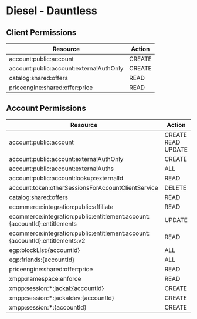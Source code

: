 # Diesel - Dauntless


## Client Permissions
| Resource | Action |
| -------- | ------ |
| account:public:account | CREATE |
| account:public:account:externalAuthOnly | CREATE |
| catalog:shared:offers | READ |
| priceengine:shared:offer:price | READ |

## Account Permissions
| Resource | Action |
| -------- | ------ |
| account:public:account | CREATE READ UPDATE |
| account:public:account:externalAuthOnly | CREATE |
| account:public:account:externalAuths | ALL |
| account:public:account:lookup:externalId | READ |
| account:token:otherSessionsForAccountClientService | DELETE |
| catalog:shared:offers | READ |
| ecommerce:integration:public:affiliate | READ |
| ecommerce:integration:public:entitlement:account:{accountId}:entitlements | UPDATE |
| ecommerce:integration:public:entitlement:account:{accountId}:entitlements:v2 | READ |
| egp:blockList:{accountId} | ALL |
| egp:friends:{accountId} | ALL |
| priceengine:shared:offer:price | READ |
| xmpp:namespace:enforce | READ |
| xmpp:session:*:jackal:{accountId} | CREATE |
| xmpp:session:*:jackaldev:{accountId} | CREATE |
| xmpp:session:*:{accountId} | CREATE |

